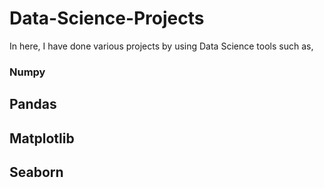 # Data-Science-Projects
  In here, I have done various projects by using Data Science tools such as,
  ### Numpy
  ## Pandas
  ## Matplotlib
  ## Seaborn

